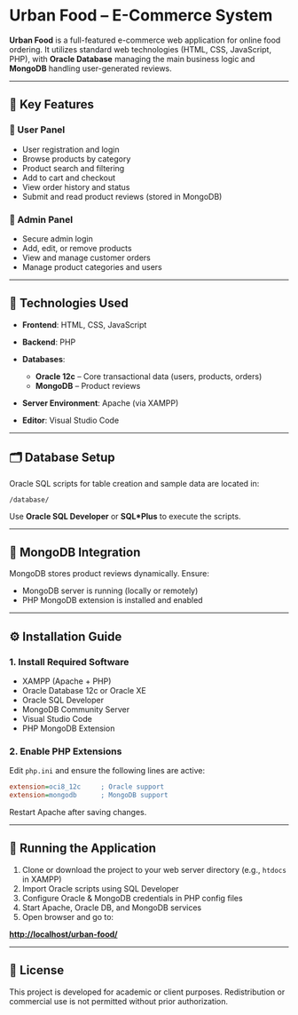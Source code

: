 # Urban Food – E-Commerce System

**Urban Food** is a full-featured e-commerce web application for online food ordering. It utilizes standard web technologies (HTML, CSS, JavaScript, PHP), with **Oracle Database** managing the main business logic and **MongoDB** handling user-generated reviews.

---

## 🔹 Key Features

### 👤 User Panel

* User registration and login
* Browse products by category
* Product search and filtering
* Add to cart and checkout
* View order history and status
* Submit and read product reviews (stored in MongoDB)

### 🔐 Admin Panel

* Secure admin login
* Add, edit, or remove products
* View and manage customer orders
* Manage product categories and users

---

## 🔧 Technologies Used

* **Frontend**: HTML, CSS, JavaScript
* **Backend**: PHP
* **Databases**:

  * **Oracle 12c** – Core transactional data (users, products, orders)
  * **MongoDB** – Product reviews
* **Server Environment**: Apache (via XAMPP)
* **Editor**: Visual Studio Code

---

## 🗂️ Database Setup

Oracle SQL scripts for table creation and sample data are located in:

```
/database/
```

Use **Oracle SQL Developer** or **SQL\*Plus** to execute the scripts.

---

## 🧩 MongoDB Integration

MongoDB stores product reviews dynamically. Ensure:

* MongoDB server is running (locally or remotely)
* PHP MongoDB extension is installed and enabled

---

## ⚙️ Installation Guide

### 1. Install Required Software

* XAMPP (Apache + PHP)
* Oracle Database 12c or Oracle XE
* Oracle SQL Developer
* MongoDB Community Server
* Visual Studio Code
* PHP MongoDB Extension

### 2. Enable PHP Extensions

Edit `php.ini` and ensure the following lines are active:

```ini
extension=oci8_12c     ; Oracle support
extension=mongodb      ; MongoDB support
```

Restart Apache after saving changes.

---

## 🚀 Running the Application

1. Clone or download the project to your web server directory (e.g., `htdocs` in XAMPP)
2. Import Oracle scripts using SQL Developer
3. Configure Oracle & MongoDB credentials in PHP config files
4. Start Apache, Oracle DB, and MongoDB services
5. Open browser and go to:

**[http://localhost/urban-food/](http://localhost/urban-food/)**

---

## 📜 License

This project is developed for academic or client purposes. Redistribution or commercial use is not permitted without prior authorization.


